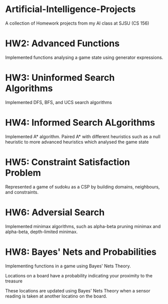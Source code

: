 # Artificial-Intelligence-Projects
A collection of Homework projects from my AI class at SJSU (CS 156)

# HW2: Advanced Functions
Implemented functions analysing a game state using generator expressions.

# HW3: Uninformed Search Algorithms #
Implemented DFS, BFS, and UCS search algorithms

# HW4: Informed Search ALgorithms #
Implemented A* algorithm. Paired A* with different heuristics such as a null heuristic to more advanced heuristics which analysed the game state

# HW5: Constraint Satisfaction Problem #
Represented a game of sudoku as a CSP by building domains, neighbours, and constraints.

# HW6: Adversial Search
Implemented minimax algorithms, such as alpha-beta pruning minimax and alpha-beta, depth-limited minimax. 

# HW8: Bayes' Nets and Probabilities
Implementing functions in a game using Bayes' Nets Theory. 

Locations on a board have a probability indicating your proximity to the treasure

These locations are updated using Bayes' Nets Theory when a sensor reading is taken at another locatino on the board.
